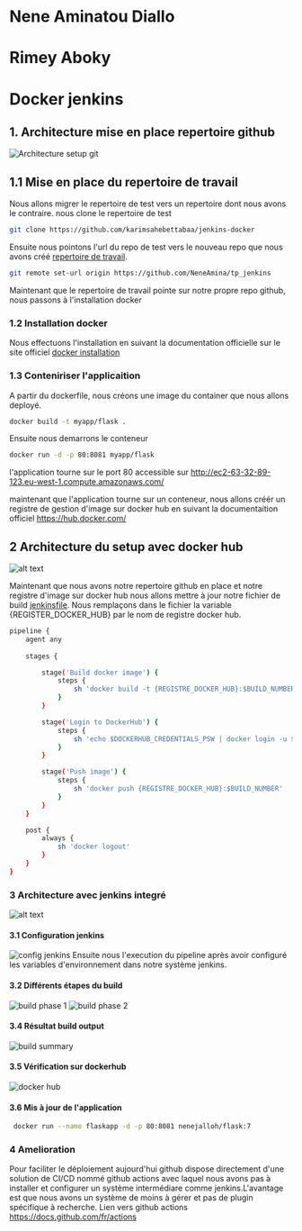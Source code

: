 # Nene Aminatou Diallo
# Rimey Aboky

# Docker jenkins
## 1. Architecture mise en place repertoire github
![Architecture setup git](github_setup.png)
## 1.1 Mise en place du repertoire de travail
Nous allons migrer le repertoire de test vers un repertoire dont nous avons le contraire.
nous clone le repertoire de test
```bash
git clone https://github.com/karimsahebettabaa/jenkins-docker
```
Ensuite nous pointons l'url du repo de test vers le nouveau repo que nous avons créé [repertoire de travail](https://github.com/NeneAmina/tp_jenkins).
```bash
git remote set-url origin https://github.com/NeneAmina/tp_jenkins
```
Maintenant que le repertoire de travail pointe sur notre propre repo github, nous passons à l'installation docker
### 1.2 Installation docker
Nous effectuons l'installation en suivant la documentation officielle sur le site officiel [docker installation](https://docs.docker.com/engine/install/ubuntu/)
### 1.3 Conteniriser l'applicaition
A partir du dockerfile, nous créons une image du container que nous allons deployé.
```bash
docker build -t myapp/flask . 
```
Ensuite nous demarrons le conteneur 

```bash
docker run -d -p 80:8081 myapp/flask
```
l'application tourne sur le port 80 accessible sur http://ec2-63-32-89-123.eu-west-1.compute.amazonaws.com/

maintenant que l'application tourne sur un conteneur, nous allons créér un registre de gestion d'image sur docker hub en suivant la documentaition officiel https://hub.docker.com/ 

## 2 Architecture du setup avec docker hub
![alt text](setup_docker_hub.png)

Maintenant que nous avons notre repertoire github en place et notre registre d'image sur docker hub nous allons mettre à jour notre fichier de build [jenkinsfile](Jenkinsfile).
Nous remplaçons dans le fichier la variable  {REGISTER_DOCKER_HUB} par le nom de registre docker hub.

```bash
pipeline {
    agent any 
   
    stages { 

        stage('Build docker image') {
            steps {  
                sh 'docker build -t {REGISTRE_DOCKER_HUB}:$BUILD_NUMBER .'
            }
        }

        stage('Login to DockerHub') {
            steps {
                sh 'echo $DOCKERHUB_CREDENTIALS_PSW | docker login -u $DOCKERHUB_CREDENTIALS_USR --password-stdin'
            }
        }

        stage('Push image') {
            steps {
                sh 'docker push {REGISTRE_DOCKER_HUB}:$BUILD_NUMBER'
            }
        }
    }

    post {
        always {
            sh 'docker logout'
        }
    }
}

```

### 3 Architecture avec jenkins integré 
![alt text](jenkins_setup.png)

#### 3.1 Configuration jenkins
![config jenkins](image.png)
Ensuite nous l'execution du pipeline après avoir configuré les variables d'environnement dans notre système jenkins.
#### 3.2 Différents étapes du build 
![build phase 1](image-1.png)
![build phase 2](image-2.png)

#### 3.4 Résultat build output 
![build summary](image-3.png)

#### 3.5 Vérification sur dockerhub

![docker hub](image-4.png)

#### 3.6 Mis à jour de l'application
```bash
 docker run --name flaskapp -d -p 80:8081 nenejalloh/flask:7
 ```


### 4 Amelioration
Pour faciliter le déploiement aujourd'hui github dispose directement d'une solution de CI/CD nommé github actions avec laquel nous avons pas à installer et configurer un système intermédiare comme jenkins.L'avantage est que nous avons un système de moins à gérer et pas de plugin spécifique à recherche.
Lien vers github actions https://docs.github.com/fr/actions







